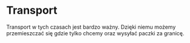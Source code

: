 # Transport
Transport w tych czasach jest bardzo ważny. Dzięki niemu możemy przemieszczać się gdzie tylko chcemy oraz wysyłać paczki za granicę. 
